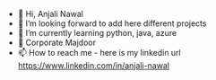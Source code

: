 - 👋 Hi, Anjali Nawal
- 👀 I’m looking forward to add here different projects
- 🌱 I’m currently learning python, java, azure
- 💞️ Corporate Majdoor
- 📫 How to reach me - here is my linkedin url https://www.linkedin.com/in/anjali-nawal

<!---
anjalinawal30/anjalinawal30 is a ✨ special ✨ repository because its `README.md` (this file) appears on your GitHub profile.
You can click the Preview link to take a look at your changes.
--->
